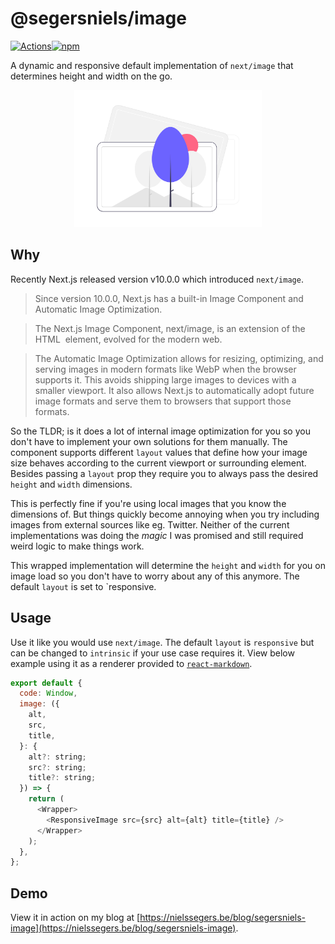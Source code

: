 # @segersniels/image

[![Actions](https://action-badges.now.sh/segersniels/image)](https://github.com/segersniels/image/actions)[![npm](https://img.shields.io/npm/dm/@segersniels/image.svg)](https://www.npmjs.com/package/@segersniels/image)

A dynamic and responsive default implementation of `next/image` that determines height and width on the go.

<p align="center">
<img src="./resources/image.png" width="300">

## Why

Recently Next.js released version v10.0.0 which introduced `next/image`.

> Since version 10.0.0, Next.js has a built-in Image Component and Automatic Image Optimization.

> The Next.js Image Component, next/image, is an extension of the HTML <img> element, evolved for the modern web.

> The Automatic Image Optimization allows for resizing, optimizing, and serving images in modern formats like WebP when the browser supports it. This avoids shipping large images to devices with a smaller viewport. It also allows Next.js to automatically adopt future image formats and serve them to browsers that support those formats.

So the TLDR; is it does a lot of internal image optimization for you so you don't have to implement your own solutions for them manually. The component supports different `layout` values that define how your image size behaves according to the current viewport or surrounding element. Besides passing a `layout` prop they require you to always pass the desired `height` and `width` dimensions.

This is perfectly fine if you're using local images that you know the dimensions of. But things quickly become annoying when you try including images from external sources like eg. Twitter. Neither of the current implementations was doing the _magic_ I was promised and still required weird logic to make things work.

This wrapped implementation will determine the `height` and `width` for you on image load so you don't have to worry about any of this anymore. The default `layout` is set to `responsive.

## Usage

Use it like you would use `next/image`. The default `layout` is `responsive` but can be changed to `intrinsic` if your use case requires it. View below example using it as a renderer provided to [`react-markdown`](https://github.com/remarkjs/react-markdown).

```js
export default {
  code: Window,
  image: ({
    alt,
    src,
    title,
  }: {
    alt?: string;
    src?: string;
    title?: string;
  }) => {
    return (
      <Wrapper>
        <ResponsiveImage src={src} alt={alt} title={title} />
      </Wrapper>
    );
  },
};
```

## Demo

View it in action on my blog at [https://nielssegers.be/blog/segersniels-image](https://nielssegers.be/blog/segersniels-image).
